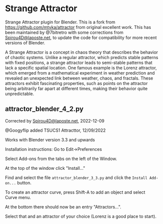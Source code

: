 Strange Attractor
=================

Strange Attractor plugin for Blender. This is a fork from https://github.com/mtyka/attractor from original excellent work. This has been maintained by @7bitretro with some corrections from Spirou4D@laposte.net, to update the code for compatibility for more recent versions of Blender.

A Strange Attractor is a concept in chaos theory that describes the behavior of chaotic systems. Unlike a regular attractor, which predicts stable patterns with fixed positions, a strange attractor leads to semi-stable patterns that lack a specific spatial location. One famous example is the Lorenz attractor, which emerged from a mathematical experiment in weather prediction and revealed an unexpected link between weather, chaos, and fractals. These attractors exhibit fascinating properties, such as points on the attractor being arbitrarily far apart at different times, making their behavior quite unpredictable.

## attractor_blender_4_2.py 

Corrected by Spirou4D@laposte.net, 2022-12-09

@Googyflip added TSUCS1 Attracttor, 12/09/2022

Works with Blender version 3.3 and upwards

Installation instructions: Go to Edit->Preferences

Select Add-ons from the tabs on the left of the Window. 

At the top of the window click "Install..."

Find and select the file ```attractor_blender_3_3.py``` and click the ```Install Add-on...``` button.

To create an attractor curve, press Shift-A to add an object and select Curve menu. 

At the bottom there should now be an entry "Attractors...".

Select that and an attractor of your choice (Lorenz is a good place to start).
